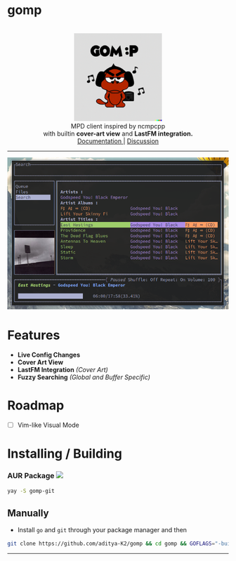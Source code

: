 # gomp

<div class="info" align="center">
    <br><img src="docs/assets/logo.png" alt="mascot" width="200" class="mascot"/><br>
    MPD client inspired by ncmpcpp <br>
    with builtin <b>cover-art view</b> and <b>LastFM integration.</b> <br>
    <a href="https://aditya-K2.github.io/gomp/"> Documentation </a> |
    <a href="https://github.com/aditya-K2/gomp/discussions">Discussion</a>
</div>

<!-- NEW CHANGE -->

----

![Cover](./docs/assets/readme.png)

# Features

- **Live Config Changes**
- **Cover Art View**
- **LastFM Integration** *(Cover Art)*
- **Fuzzy Searching** *(Global and Buffer Specific)*

# Roadmap

- [ ] Vim-like Visual Mode

# Installing / Building

### AUR Package [<img src="https://img.shields.io/aur/version/gomp-git">](https://aur.archlinux.org/packages/gomp-git/)

```bash
yay -S gomp-git
```

## Manually

- Install `go` and `git` through your package manager and then

```bash
git clone https://github.com/aditya-K2/gomp && cd gomp && GOFLAGS="-buildmode=pie -trimpath -mod=readonly -modcacherw" go build -v && sudo install -D gomp -t "/usr/bin/"
```
---
